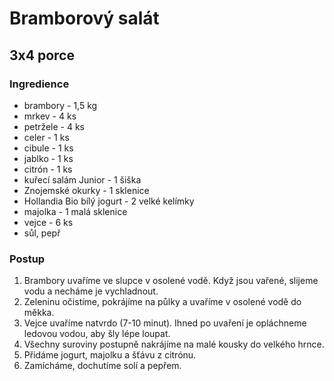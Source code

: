 # Bramborový salát

## 3x4 porce

### Ingredience

- brambory - 1,5 kg
- mrkev - 4 ks
- petržele - 4 ks
- celer - 1 ks
- cibule - 1 ks
- jablko - 1 ks
- citrón - 1 ks
- kuřecí salám Junior - 1 šiška
- Znojemské okurky - 1 sklenice
- Hollandia Bio bílý jogurt - 2 velké kelímky
- majolka - 1 malá sklenice
- vejce - 6 ks
- sůl, pepř

### Postup

1. Brambory uvaříme ve slupce v osolené vodě. Když jsou vařené, slijeme vodu a necháme je vychladnout.
2. Zeleninu očistíme, pokrájíme na půlky a uvaříme v osolené vodě do měkka.
3. Vejce uvaříme natvrdo (7-10 minut). Ihned po uvaření je opláchneme ledovou vodou, aby šly lépe loupat.
4. Všechny suroviny postupně nakrájíme na malé kousky do velkého hrnce.
5. Přidáme jogurt, majolku a šťávu z citrónu.
6. Zamícháme, dochutíme solí a pepřem.
